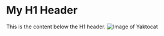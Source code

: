 # My H1 Header

This is the content below the H1 header.
![Image of Yaktocat](https://octodex.github.com/images/yaktocat.png)
